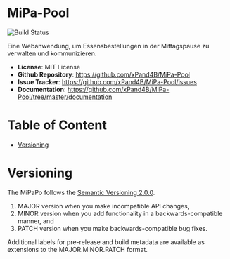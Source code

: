 # MiPa-Pool
![Build Status](https://github.com/xPand4B/MiPa-Pool/workflows/CI/badge.svg)

Eine Webanwendung, um Essensbestellungen in der Mittagspause zu verwalten und kommunizieren.

- **License**: MIT License
- **Github Repository**: <https://github.com/xPand4B/MiPa-Pool>
- **Issue Tracker**: <https://github.com/xPand4B/MiPa-Pool/issues>
- **Documentation**: <https://github.com/xPand4B/MiPa-Pool/tree/master/documentation>

# Table of Content
- [Versioning](#versioning)


# Versioning
The MiPaPo follows the [Semantic Versioning 2.0.0](https://semver.org/).
1. MAJOR version when you make incompatible API changes,
2. MINOR version when you add functionality in a backwards-compatible manner, and
3. PATCH version when you make backwards-compatible bug fixes.

Additional labels for pre-release and build metadata are available as extensions to the MAJOR.MINOR.PATCH format. 

